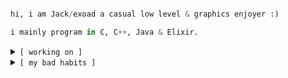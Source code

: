
```python

hi, i am Jack/exoad a casual low level & graphics enjoyer :)

i mainly program in C, C++, Java & Elixir.
```

<details close>
<summary>
<code>[ working on ]</code>
</summary>
<br>
<code>public projects:</code>
<br>
<br>

| <code>name</code> | <code>description</code> | <code>link</code> |
| :------: | :-------------: | :------: |
|<code>Halcyon</code>|Native Audio Engine & Player|https://github.com/Halcyoninae/Halcyon.git|
|<code>Yttrius</code>|Multi-paradigm high sugar language|https://github.com/exoad/yttriusSDK|
|<code>question-mark</code>|General Purpose UI Toolkit in Haxe & C++|https://github.com/exoad/question-mark|
|<code>native-util</code>|Low Level System Interface|https://github.com/Exoad4JVM/util.git|
|<code>usaco-mashup-bot</code>|One off project: USACO Mashup Discord Bot|https://github.com/exoad/usaco-mashup-bot.git|
|<code>Halite</code>|A property file management toolkit|https://github.com/exoad/HaliteLoader.java|
  |<code>Javac Compiler Extensions</code>|A plugin and toolkit aiming to improve interactions between Compiler and Source. Furthermore allowing for certain elements of Meta-programming to be implemented into raw Java with Javac|

</details>

<details close>
  <summary>
    <code>[ my bad habits ]</code>
  </summary>
  <br>
  This field contains how code is laid out in a source tree for most if not all of my projects
  <br>
  <code>defaults_pkg_naming:</code>
  <br>
  <br>
  <strong>com.jackmeng</strong> --> Java, Kotlin
  <br>
  <strong>pkg.hxjmeng</strong> --> Haxe
  <br>
  <strong>pkg::jmeng</strong> --> C++,Elixir,Dart
  <br>dev
  <br>
  <code>defaults_file_naming:</code>
  <br>
  <br>
  <strong>abc_FileName</strong> --> Java,Haxe,Kotlin,Elixir,Dart
  <br>
  <strong>jm_abc_FileName</strong> --> C/C++
  <br>
  <br>
  <code>Usage File Name Descriptors [abc]:</code>
  
  `use` -> Common prefix for "Usage Dependency" or "Usage Functionalities," which contain primal definitions for certain Object Creation or basic collectivized 
           function groups.<br>
  `impl` -> Commonly seen in JVM languages with `abstract interface` or `abstract class` definitions. Clearly states that this class requires implementation for             proper runtime behaviors.<br>
  `sys` -> Low level syscalls that can be abstracted away either to a native call or implemented on the spot. Most of these codes use some form of platform dependent shared binaries that 
           must be either statically or dynamically linked at runtime (*.so, *.dll, *.dylib)<br>
  `t` -> Suffix commonly used to denote a type definition. For example, my Java stl `com.jackmeng.stl.types.UInt_t` defines an Unsigned Integer type.<br>
  `gui` -> An uncommon prefix used to denote that a certain file is primarily involved in GUI processing and GUI presentation. Should not be confused with GUI
           utility functions.<br>
  `struct` or `st` -> Defines a structure. Similar to a `use` and a `t` when combined, most commonly for defining certain utility structures, like a Pair,                             SetQueue, etc.. Commonly used to define data structures not provided by the language's STL. <br>
  `run` or `rou` -> Defines a routine to run. Most commonly found as a script file or some kind of single one time runnable that performs some bootstrap calls                       before something else can be executed. This could found as a non GNU Makefile written in maybe like BASH.<br>
  `yum` -> Common prefix to represent "assets" or consumables that are to be loaded by a higher level binary during runtime. These files are not statically                linked, instead primarily JIT loaded by some kind of fetcher.<br>
  `const` -> Defines constants, primarily those that are immutable.<br>
  
  </details>

